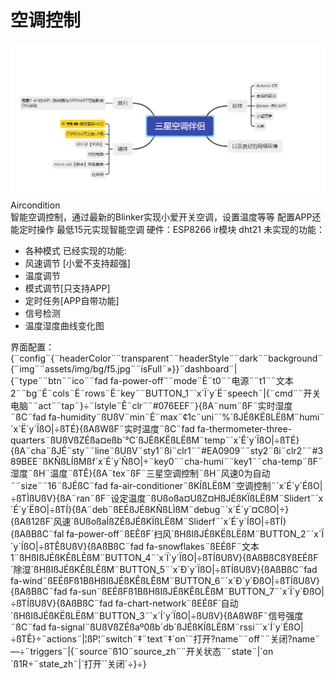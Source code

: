 空调控制
=================
![avatar](https://github.com/1812z/Aircondition/raw/main/%E5%88%B6%E4%BD%9C%E6%80%9D%E8%B7%AF%E5%9B%BE.png)
Aircondition  
智能空调控制，通过最新的Blinker实现小爱开关空调，设置温度等等 配置APP还能定时操作 最低15元实现智能空调 
硬件：ESP8266 ir模块 dht21 
未实现的功能：
* 各种模式
已经实现的功能:
* 风速调节 [小爱不支持超强]
* 温度调节
* 模式调节[只支持APP]
* 定时任务[APP自带功能]
* 信号检测
* 温度湿度曲线变化图

界面配置：
{¨config¨{¨headerColor¨¨transparent¨¨headerStyle¨¨dark¨¨background¨{¨img¨¨assets/img/bg/f5.jpg¨¨isFull¨»}}¨dashboard¨|{¨type¨¨btn¨¨ico¨¨fad fa-power-off¨¨mode¨Ê¨t0¨¨电源¨¨t1¨¨文本2¨¨bg¨É¨cols¨Ë¨rows¨Ë¨key¨¨BUTTON_1¨´x´Ï´y´Ë¨speech¨|{¨cmd¨¨开关电脑¨¨act¨¨tap¨}÷¨lstyle¨Ê¨clr¨¨#076EEF¨}{ßA¨num¨ßF¨实时湿度¨ßC¨fad fa-humidity¨ßUßV¨min¨É¨max¨¢1c¨uni¨´%´ßJÉßKËßLËßM¨humi¨´x´Ë´y´ÏßO|÷ßTÉ}{ßAßWßF¨实时温度¨ßC¨fad fa-thermometer-three-quarters¨ßUßVßZÉßa¤eßb´℃´ßJÉßKËßLËßM¨temp¨´x´É´y´ÏßO|÷ßTÉ}{ßA¨cha¨ßJÉ¨sty¨¨line¨ßUßV¨sty1¨ßi¨clr1¨¨#EA0909¨¨sty2¨ßi¨clr2¨¨#389BEE¨ßKÑßLÍßMßf´x´É´y´ÑßO|÷¨key0¨¨cha-humi¨¨key1¨¨cha-temp¨ßF¨湿度¨ßH¨温度¨ßTÊ}{ßA¨tex¨ßF¨三星空调控制¨ßH¨风速0为自动¨¨size¨¨16¨ßJÉßC¨fad fa-air-conditioner¨ßKÍßLËßM¨空调控制¨´x´É´y´ÉßO|÷ßTÌßUßV}{ßA¨ran¨ßF¨设定温度¨ßUßoßa¤UßZ¤HßJÉßKÏßLËßM¨Slidert¨´x´É´y´ËßO|÷ßTÍ}{ßA¨deb¨ßEÉßJÉßKÑßLÌßM¨debug¨´x´É´y´¤CßO|÷}{ßAß12ßF´风速´ßUßoßaÍßZÉßJÉßKÏßLËßM¨Sliderf¨´x´É´y´ÍßO|÷ßTÍ}{ßAßBßC¨fal fa-power-off¨ßEÊßF´扫风´ßHßIßJÉßKËßLËßM¨BUTTON_2¨´x´Ï´y´ÍßO|÷ßTÊßUßV}{ßAßBßC¨fad fa-snowflakes¨ßEÉßF¨文本1¨ßHßIßJÉßKÊßLÊßM¨BUTTON_4¨´x´Ï´y´ÏßO|÷ßTÍßUßV}{ßAßBßCßYßEÉßF´除湿´ßHßIßJÉßKÊßLÊßM¨BUTTON_5¨´x´Ð´y´ÏßO|÷ßTÍßUßV}{ßAßBßC¨fad fa-wind¨ßEÉßFß1BßHßIßJÉßKÊßLÊßM¨BUTTON_6¨´x´Ð´y´ÐßO|÷ßTÍßUßV}{ßAßBßC¨fad fa-sun¨ßEÉßFß1BßHßIßJÉßKÊßLÊßM¨BUTTON_7¨´x´Ï´y´ÐßO|÷ßTÍßUßV}{ßAßBßC¨fad fa-chart-network¨ßEÉßF´自动´ßHßIßJÉßKËßLËßM¨BUTTON_3¨´x´Í´y´ÏßO|÷ßUßV}{ßAßWßF¨信号强度¨ßC¨fad fa-signal¨ßUßVßZÉßaº0ßb´db´ßJÉßKÍßLËßM¨rssi¨´x´Í´y´ÉßO|÷ßTÊ}÷¨actions¨|¦ßP¦¨switch¨‡¨text¨‡´on´¨打开?name¨¨off¨¨关闭?name¨—÷¨triggers¨|{¨source¨ß1O¨source_zh¨¨开关状态¨¨state¨|´on´ß1R÷¨state_zh¨|´打开´´关闭´÷}÷}

